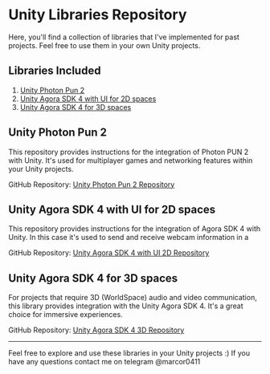 # Unity Libraries Repository

Here, you'll find a collection of libraries that I've implemented for past projects. Feel free to use them in your own Unity projects.

## Libraries Included

1. [Unity Photon Pun 2](#unity-photon-pun-2)
2. [Unity Agora SDK 4 with UI for 2D spaces](#unity-agora-sdk-4-with-ui-for-2d-spaces)
3. [Unity Agora SDK 4 for 3D spaces](#unity-agora-sdk-4-for-3d-spaces)

## Unity Photon Pun 2

This repository provides instructions for the integration of Photon PUN 2 with Unity. It's used for multiplayer games and networking features within your Unity projects.

GitHub Repository: [Unity Photon Pun 2 Repository](link-to-repo)

## Unity Agora SDK 4 with UI for 2D spaces

This repository provides instructions for the integration of Agora SDK 4 with Unity. In this case it's used to send and receive webcam information in a 

GitHub Repository: [Unity Agora SDK 4 with UI 2D Repository](link-to-repo)

## Unity Agora SDK 4 for 3D spaces

For projects that require 3D (WorldSpace) audio and video communication, this library provides integration with the Unity Agora SDK 4. It's a great choice for immersive experiences.

GitHub Repository: [Unity Agora SDK 4 3D Repository](link-to-repo)

---

Feel free to explore and use these libraries in your Unity projects :)
If you have any questions contact me on telegram @marcor0411
